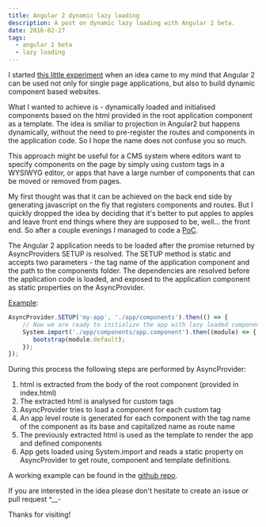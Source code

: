 ```yaml
---
title: Angular 2 dynamic lazy loading
description: A post on dynamic lazy loading with Angular 2 beta.
date: 2016-02-27
tags:
  - angular 2 beta
  - lazy loading
---
```


I started [this little experiment](https://github.com/spawnius/angular2-dynamic-lazy-loading) when an idea came to my mind that Angular 2 can be used not only for single page applications, but also to build dynamic component based websites.

What I wanted to achieve is - dynamically loaded and initialised components based on the html provided in the root application component as a template. The idea is smiliar to projection in Angular2 but happens dynamically, without the need to pre-register the routes and components in the application code. So I hope the name does not confuse you so much.

This approach might be useful for a CMS system where editors want to specify components on the page by simply using custom tags in a WYSIWYG editor, or apps that have a large number of components that can be moved or removed from pages.

My first thought was that it can be achieved on the back end side by generating javascript on the fly that registers components and routes. But I quickly dropped the idea by deciding that it's better to put apples to apples and leave front end things where they are supposed to be, well... the front end. So after a couple evenings I managed to code a [PoC](https://github.com/spawnius/angular2-dynamic-lazy-loading).

The Angular 2 application needs to be loaded after the promise returned by AsyncProviders SETUP is resolved.
The SETUP method is static and accepts two parameters - the tag name of the application component and the path to the components folder. The dependencies are resolved before the application code is loaded, and exposed to the application component as static properties on the AsyncProvider.

[Example](https://github.com/spawnius/angular2-dynamic-lazy-loading/blob/master/app/main.ts):

```js
AsyncProvider.SETUP('my-app', './app/components').then(() => {
    // Now we are ready to initialize the app with lazy loaded components
    System.import('./app/components/app.component').then((module) => {
       bootstrap(module.default);
    });
});
```

During this process the following steps are performed by AsyncProvider:

1. html is extracted from the body of the root component (provided in index.html)
2. The extracted html is analysed for custom tags
3. AsyncProvider tries to load a component for each custom tag
4. An app level route is generated for each component with the tag name of the component as its base and capitalized name as route name
5. The previously extracted html is used as the template to render the app and defined components
6. App gets loaded using System.import and reads a static property on AsyncProvider to get route, component and template definitions.

A working example can be found in the [github repo](https://github.com/spawnius/angular2-dynamic-lazy-loading).

If you are interested in the idea please don't hesitate to create an issue or pull request ^__-

Thanks for visiting!
